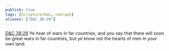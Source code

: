 ```yaml
---
publish: true
tags: [Scripture/DaC, noGraph]
aliases: ["D&C 38:29"]
---
```

[D&C 38:29](https://churchofjesuschrist.org/study/scriptures/dc-testament/dc/38?lang=eng&id=p29#p29) Ye hear of wars in far countries, and you say that there will soon be great wars in far countries, but ye know not the hearts of men in your own land.
